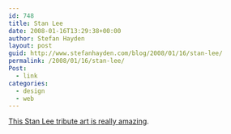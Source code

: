 ```yaml
---
id: 748
title: Stan Lee
date: 2008-01-16T13:29:38+00:00
author: Stefan Hayden
layout: post
guid: http://www.stefanhayden.com/blog/2008/01/16/stan-lee/
permalink: /2008/01/16/stan-lee/
Post:
  - link
categories:
  - design
  - web
---
```

<a href="http://1988stantheman.blogspot.com/2008/01/artwork.html">This Stan Lee tribute art is really amazing</a>.